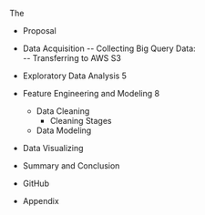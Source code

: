 The 
- Proposal	
- Data Acquisition
    -- Collecting Big Query Data:	
    -- Transferring to AWS S3	

- Exploratory Data Analysis	5
- Feature Engineering and Modeling	8
  - Data Cleaning
    - Cleaning Stages
  - Data Modeling
- Data Visualizing
- Summary and Conclusion
- GitHub
- Appendix

